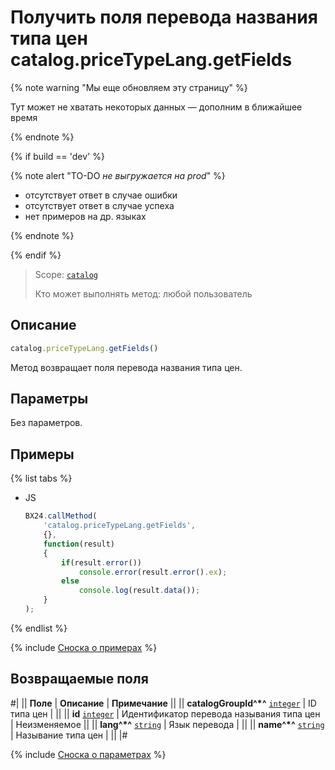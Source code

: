 # Получить поля перевода названия типа цен catalog.priceTypeLang.getFields

{% note warning "Мы еще обновляем эту страницу" %}

Тут может не хватать некоторых данных — дополним в ближайшее время

{% endnote %}

{% if build == 'dev' %}

{% note alert "TO-DO _не выгружается на prod_" %}

- отсутствует ответ в случае ошибки
- отсутствует ответ в случае успеха
- нет примеров на др. языках
  
{% endnote %}

{% endif %}

> Scope: [`catalog`](../../../scopes/permissions.md)
>
> Кто может выполнять метод: любой пользователь

## Описание

```js
catalog.priceTypeLang.getFields()
```

Метод возвращает поля перевода названия типа цен.

## Параметры

Без параметров.

## Примеры

{% list tabs %}

- JS

    ```js
    BX24.callMethod(
        'catalog.priceTypeLang.getFields',
        {},
        function(result)
        {
            if(result.error())
                console.error(result.error().ex);
            else
                console.log(result.data());
        }
    );
    ```

{% endlist %}

{% include [Сноска о примерах](../../../../_includes/examples.md) %}

## Возвращаемые поля

#|
|| **Поле** | **Описание** | **Примечание** ||
|| **catalogGroupId^*^** 
[`integer`](../../data-types.md) | ID типа цен |  ||
|| **id**
[`integer`](../../data-types.md) | Идентификатор перевода называния типа цен | Неизменяемое ||
|| **lang^*^**
[`string`](../../data-types.md) | Язык перевода |  ||
|| **name^*^**
[`string`](../../data-types.md) | Называние типа цен |  ||
|#

{% include [Сноска о параметрах](../../../../_includes/required.md) %}